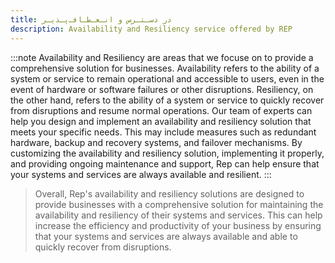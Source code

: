 ```yaml
---
title: در دسـتـرس و انـعـطـافـ‌پـذیـر
description: Availability and Resiliency service offered by REP
---
```

:::note
Availability and Resiliency are areas that we focuse on to provide a comprehensive solution for businesses. Availability refers to the ability of a system or service to remain operational and accessible to users, even in the event of hardware or software failures or other disruptions. Resiliency, on the other hand, refers to the ability of a system or service to quickly recover from disruptions and resume normal operations.
Our team of experts can help you design and implement an availability and resiliency solution that meets your specific needs. This may include measures such as redundant hardware, backup and recovery systems, and failover mechanisms. By customizing the availability and resiliency solution, implementing it properly, and providing ongoing maintenance and support, Rep can help ensure that your systems and services are always available and resilient.
:::

> Overall, Rep's availability and resiliency solutions are designed to provide businesses with a comprehensive solution for maintaining the availability and resiliency of their systems and services. This can help increase the efficiency and productivity of your business by ensuring that your systems and services are always available and able to quickly recover from disruptions.